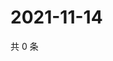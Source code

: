 # 2021-11-14

共 0 条

<!-- BEGIN WEIBO -->
<!-- 最后更新时间 Sun Nov 14 2021 01:09:20 GMT+0800 (China Standard Time) -->

<!-- END WEIBO -->
